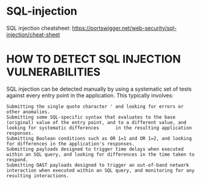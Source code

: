 # SQL-injection

SQL injection cheatsheet: https://portswigger.net/web-security/sql-injection/cheat-sheet

# HOW TO DETECT SQL INJECTION VULNERABILITIES
 SQL injection can be detected manually by using a systematic set of tests against every entry point in the application. This typically involves:

    Submitting the single quote character ' and looking for errors or other anomalies.
    Submitting some SQL-specific syntax that evaluates to the base (original) value of the entry point, and to a different value, and looking for systematic differences      in the resulting application responses.
    Submitting Boolean conditions such as OR 1=1 and OR 1=2, and looking for differences in the application's responses.
    Submitting payloads designed to trigger time delays when executed within an SQL query, and looking for differences in the time taken to respond.
    Submitting OAST payloads designed to trigger an out-of-band network interaction when executed within an SQL query, and monitoring for any resulting interactions.
